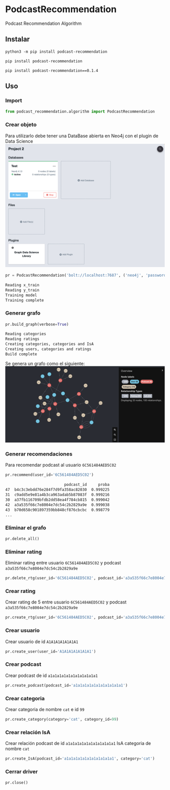 # PodcastRecommendation
Podcast Recommendation Algorithm


## Instalar

```
python3 -m pip install podcast-recommendation
```
```
pip install podcast-recommendation
```
```
pip install podcast-recommendation==0.1.4

```

## Uso
### Import
```py
from podcast_recommendation.algorithm import PodcastRecommendation
```

### Crear objeto
Para utilizarlo debe tener una DataBase abierta en Neo4j con el plugin de Data Science
![db](https://github.com/ManuelAlejandroMartinezFlores/PodcastRecommendation/blob/main/img/neo4j-db.png)
```py
pr = PodcastRecommendation('bolt://localhost:7687', ('neo4j', 'password'), verbose=True)
```
```
Reading x_train
Reading y_train
Training model
Training complete
```

### Generar grafo
```py
pr.build_graph(verbose=True)
```
```
Reading categories
Reading ratings
Creating categories, categories and IsA
Creating users, categories and ratings
Build complete
```

Se genera un grafo como el siguiente:
![grafo](https://github.com/ManuelAlejandroMartinezFlores/PodcastRecommendation/blob/main/img/neo4j-graph.png)

### Generar recomendaciones
Para recomendar podcast al usuario ```6C561484AED5C02```
```py
pr.recommend(user_id='6C561484AED5C02')
```
```
                          podcast_id     proba
47  b4c3c3ebdd76e284f7d9fa358ac82030  0.999225
31  c9add5e9e81a4b3ca963adab5b87083f  0.999216
30  a37fb116709bfdb2dd58ea4f784cb815  0.999042
42  a3a535f66c7e8004e7dc54c2b2829a9e  0.999038
43  b70d658c901897359bb848cf876cbcbc  0.998779
...
```
### Eliminar el grafo
```py
pr.delete_all()
```

### Eliminar rating
Eliminar rating entre usuario ```6C561484AED5C02``` y podcast ```a3a535f66c7e8004e7dc54c2b2829a9e```
```py
pr.delete_rtg(user_id='6C561484AED5C02', podcast_id='a3a535f66c7e8004e7dc54c2b2829a9e')
```

### Crear rating
Crear rating de 5 entre usuario ```6C561484AED5C02``` y podcast ```a3a535f66c7e8004e7dc54c2b2829a9e```
```py
pr.create_rtg(user_id='6C561484AED5C02', podcast_id='a3a535f66c7e8004e7dc54c2b2829a9e', rating=5)
```

### Crear usuario
Crear usuario de id ```A1A1A1A1A1A1A1```
```py
pr.create_user(user_id='A1A1A1A1A1A1A1')
```

### Crear podcast
Crear podcast de id ```a1a1a1a1a1a1a1a1a1a1a1```
```py
pr.create_podcast(podcast_id='a1a1a1a1a1a1a1a1a1a1a1')
```

### Crear categoria
Crear categoria de nombre ```cat``` e id ```99``` 
```py
pr.create_category(category='cat', category_id=99)
```

### Crear relación IsA
Crear relación podcast de id ```a1a1a1a1a1a1a1a1a1a1a1``` IsA categoria de nombre ```cat```
```py
pr.create_IsA(podcast_id='a1a1a1a1a1a1a1a1a1a1a1', category='cat')
```

### Cerrar driver
```py
pr.close()
```
